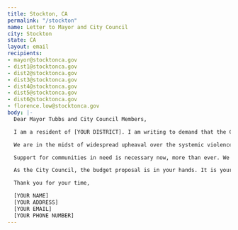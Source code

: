 ```yaml
---
title: Stockton, CA
permalink: "/stockton"
name: Letter to Mayor and City Council
city: Stockton
state: CA
layout: email
recipients:
- mayor@stocktonca.gov
- dist1@stocktonca.gov
- dist2@stocktonca.gov
- dist3@stocktonca.gov
- dist4@stocktonca.gov
- dist5@stocktonca.gov
- dist6@stocktonca.gov
- florence.low@stocktonca.gov
body: |-
  Dear Mayor Tubbs and City Council Members,

  I am a resident of [YOUR DISTRICT]. I am writing to demand that the City Council adopts a budget for the people that prioritizes community well-being and redirects funding away from the police, including the proposed police funding increase of $3,311,169 in the upcoming year.

  We are in the midst of widespread upheaval over the systemic violence of policing. We will no longer accept empty gestures and suggestions of “reform.” We are demanding that our voices be heard now, and that real change be made to the way this city allocates its resources.

  Support for communities in need is necessary now, more than ever. We demand that the City Council defund the SPD. We join the calls of those across the country to meaningfully reduce funding to the police department. We demand a budget that adequately and effectively meets the needs of impacted Stockton residents during this trying and uncertain time, when livelihoods are on the line. We demand a budget that supports community wellbeing, rather than empowers the police forces that tear them apart.

  As the City Council, the budget proposal is in your hands. It is your duty to represent your constituents. I am urging you to completely revise the budget for the 2020-2021 fiscal year, and to fund people, not police. We must take immediate action on this issue.

  Thank you for your time,

  [YOUR NAME]
  [YOUR ADDRESS]
  [YOUR EMAIL]
  [YOUR PHONE NUMBER]
---
```


